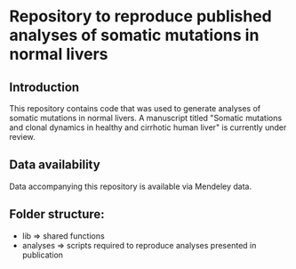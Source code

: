 # Repository to reproduce published analyses of somatic mutations in normal livers 

## Introduction
This repository contains code that was used to generate analyses of somatic mutations in normal livers. A manuscript titled "Somatic mutations and clonal dynamics in healthy and cirrhotic human liver" is currently under review.

## Data availability
Data accompanying this repository is available via Mendeley data. 

## Folder structure:
* lib => shared functions
* analyses => scripts required to reproduce analyses presented in publication